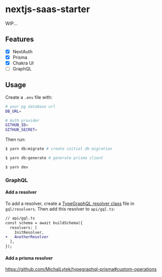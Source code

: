 # nextjs-saas-starter

WIP...

## Features

- [x] NextAuth
- [x] Prisma
- [x] Chakra UI
- [ ] GraphQL

## Usage

Create a `.env` file with:

```bash
# your pg database url
DB_URL=

# Auth provider
GITHUB_ID=
GITHUB_SECRET=
```

Then run:

```bash
$ yarn db:migrate # create initial db migration

$ yarn db:generate # generate prisma client

$ yarn dev
```

### GraphQL

#### Add a resolver

To add a resolver, create a [TypeGraphQL resolver class](https://typegraphql.com/docs/resolvers.html) file in `gql/resolvers`. Then add this resolver to  `api/gql.ts`:

```diff
// api/gql.ts
const schema = await buildSchema({
  resolvers: [
    InitResolver,
+   AnotherResolver
  ],
});
```

#### Add a prisma resolver

https://github.com/MichalLytek/typegraphql-prisma#custom-operations